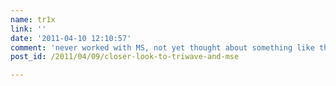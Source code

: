 ```yaml
---
name: tr1x
link: ''
date: '2011-04-10 12:10:57'
comment: 'never worked with MS, not yet thought about something like this, but the technology sounds quite interesting!'
post_id: /2011/04/09/closer-look-to-triwave-and-mse

---
```



